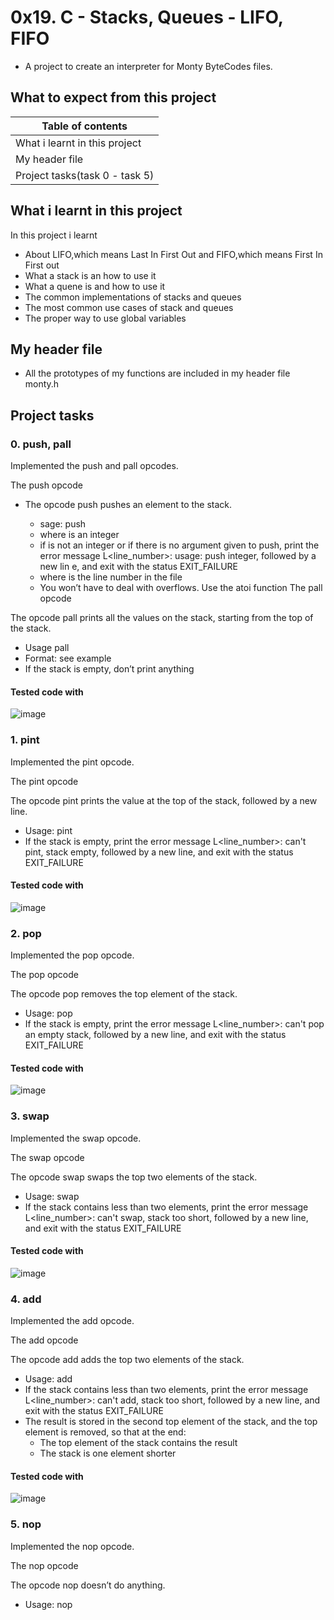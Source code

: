 # 0x19. C - Stacks, Queues - LIFO, FIFO
- A project to create an interpreter for Monty ByteCodes files.

## What to expect from this project
|        Table of contents           | 
| -----------------------------------| 
|   What i learnt in this project    |
|        My header file              |
|   Project tasks(task 0 - task 5)  |

## What i learnt in this project
In this project i learnt 
- About LIFO,which means Last In First Out and FIFO,which means First In First out
- What a stack is an how to use it
- What a quene is and how to use it
- The common implementations of stacks and queues
- The most common use cases of stack and queues
- The proper way to use global variables

## My header file
- All the prototypes of my functions are included in my header file monty.h
## Project tasks
### 0. push, pall
Implemented the push and pall opcodes.

The push opcode
- The opcode push pushes an element to the stack.

   - sage: push <int>
    - where <int> is an integer
   - if <int> is not an integer or if there is no argument given to push, print the error message L<line_number>: usage: push integer, followed by a new lin     e, and exit with the status EXIT_FAILURE
    - where is the line number in the file
   - You won’t have to deal with overflows. Use the atoi function
The pall opcode

The opcode pall prints all the values on the stack, starting from the top of the stack.

- Usage pall
- Format: see example
- If the stack is empty, don’t print anything
#### Tested code with
![image](https://github.com/arkoaikins/alx-low_level_programming/assets/110135034/17a9e008-29e4-4192-ac12-2e4c4972dc9c)

### 1. pint
Implemented the pint opcode.

The pint opcode

The opcode pint prints the value at the top of the stack, followed by a new line.

- Usage: pint
- If the stack is empty, print the error message L<line_number>: can't pint, stack empty, followed by a new line, and exit with the status EXIT_FAILURE
#### Tested code with
![image](https://github.com/arkoaikins/alx-low_level_programming/assets/110135034/d383d7e3-27a8-452b-a699-4107e2462e47)

### 2. pop
Implemented the pop opcode.

The pop opcode

The opcode pop removes the top element of the stack.

- Usage: pop
- If the stack is empty, print the error message L<line_number>: can't pop an empty stack, followed by a new line, and exit with the status EXIT_FAILURE
#### Tested code with
![image](https://github.com/arkoaikins/alx-low_level_programming/assets/110135034/bd993efc-f89f-428e-ac68-0dbb83ae4fbe)

### 3. swap
Implemented the swap opcode.

The swap opcode

The opcode swap swaps the top two elements of the stack.

- Usage: swap
- If the stack contains less than two elements, print the error message L<line_number>: can't swap, stack too short, followed by a new line, and exit with the status EXIT_FAILURE

#### Tested code with
![image](https://github.com/arkoaikins/alx-low_level_programming/assets/110135034/c20b929b-61f9-4252-968a-a1f1e830c8c2)

### 4. add
Implemented the add opcode.

The add opcode

The opcode add adds the top two elements of the stack.

- Usage: add
- If the stack contains less than two elements, print the error message L<line_number>: can't add, stack too short, followed by a new line, and exit with the status EXIT_FAILURE
- The result is stored in the second top element of the stack, and the top element is removed, so that at the end:
  - The top element of the stack contains the result
  - The stack is one element shorter

#### Tested code with
![image](https://github.com/arkoaikins/alx-low_level_programming/assets/110135034/2d35a6c9-48f4-44fb-99c1-310e9fc834d9)

### 5. nop
Implemented the nop opcode.

The nop opcode

The opcode nop doesn’t do anything.

 - Usage: nop
